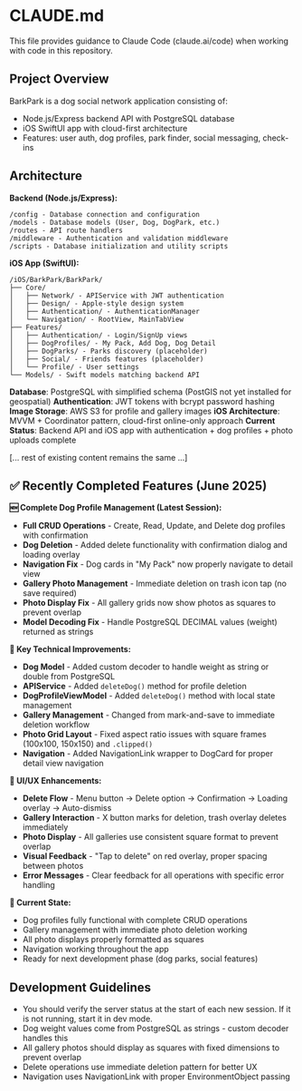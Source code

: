 # CLAUDE.md

This file provides guidance to Claude Code (claude.ai/code) when working with code in this repository.

## Project Overview

BarkPark is a dog social network application consisting of:
- Node.js/Express backend API with PostgreSQL database
- iOS SwiftUI app with cloud-first architecture
- Features: user auth, dog profiles, park finder, social messaging, check-ins

## Architecture

**Backend (Node.js/Express):**
```
/config - Database connection and configuration
/models - Database models (User, Dog, DogPark, etc.)
/routes - API route handlers
/middleware - Authentication and validation middleware  
/scripts - Database initialization and utility scripts
```

**iOS App (SwiftUI):**
```
/iOS/BarkPark/BarkPark/
├── Core/
│   ├── Network/ - APIService with JWT authentication
│   ├── Design/ - Apple-style design system
│   ├── Authentication/ - AuthenticationManager
│   └── Navigation/ - RootView, MainTabView
├── Features/
│   ├── Authentication/ - Login/SignUp views
│   ├── DogProfiles/ - My Pack, Add Dog, Dog Detail
│   ├── DogParks/ - Parks discovery (placeholder)
│   ├── Social/ - Friends features (placeholder)
│   └── Profile/ - User settings
└── Models/ - Swift models matching backend API
```

**Database**: PostgreSQL with simplified schema (PostGIS not yet installed for geospatial)
**Authentication**: JWT tokens with bcrypt password hashing
**Image Storage**: AWS S3 for profile and gallery images
**iOS Architecture**: MVVM + Coordinator pattern, cloud-first online-only approach
**Current Status**: Backend API and iOS app with authentication + dog profiles + photo uploads complete

[... rest of existing content remains the same ...]

## ✅ Recently Completed Features (June 2025)

**🆕 Complete Dog Profile Management (Latest Session):**
- **Full CRUD Operations** - Create, Read, Update, and Delete dog profiles with confirmation
- **Dog Deletion** - Added delete functionality with confirmation dialog and loading overlay  
- **Navigation Fix** - Dog cards in "My Pack" now properly navigate to detail view
- **Gallery Photo Management** - Immediate deletion on trash icon tap (no save required)
- **Photo Display Fix** - All gallery grids now show photos as squares to prevent overlap
- **Model Decoding Fix** - Handle PostgreSQL DECIMAL values (weight) returned as strings

**🔧 Key Technical Improvements:**
- **Dog Model** - Added custom decoder to handle weight as string or double from PostgreSQL
- **APIService** - Added `deleteDog()` method for profile deletion
- **DogProfileViewModel** - Added `deleteDog()` method with local state management
- **Gallery Management** - Changed from mark-and-save to immediate deletion workflow
- **Photo Grid Layout** - Fixed aspect ratio issues with square frames (100x100, 150x150) and `.clipped()`
- **Navigation** - Added NavigationLink wrapper to DogCard for proper detail view navigation

**📱 UI/UX Enhancements:**
- **Delete Flow** - Menu button → Delete option → Confirmation → Loading overlay → Auto-dismiss
- **Gallery Interaction** - X button marks for deletion, trash overlay deletes immediately  
- **Photo Display** - All galleries use consistent square format to prevent overlap
- **Visual Feedback** - "Tap to delete" on red overlay, proper spacing between photos
- **Error Messages** - Clear feedback for all operations with specific error handling

**🎯 Current State:**
- Dog profiles fully functional with complete CRUD operations
- Gallery management with immediate photo deletion working
- All photo displays properly formatted as squares
- Navigation working throughout the app  
- Ready for next development phase (dog parks, social features)

## Development Guidelines

- You should verify the server status at the start of each new session. If it is not running, start it in dev mode.
- Dog weight values come from PostgreSQL as strings - custom decoder handles this
- All gallery photos should display as squares with fixed dimensions to prevent overlap
- Delete operations use immediate deletion pattern for better UX
- Navigation uses NavigationLink with proper EnvironmentObject passing